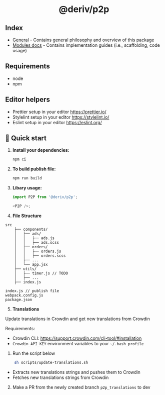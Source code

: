 <h1 align="center">
  @deriv/p2p
</h1>

## Index

-   [General](docs/README.md) - Contains general philosophy and overview of this package
-   [Modules docs](docs/Modules/README.md) - Contains implementation guides (i.e., scaffolding, code usage)

## Requirements

-   node
-   npm

## Editor helpers

-   Prettier setup in your editor https://prettier.io/
-   Stylelint setup in your editor https://stylelint.io/
-   Eslint setup in your editor https://eslint.org/

## 🚀 Quick start

1.  **Install your dependencies:**

    ```sh
    npm ci
    ```

2.  **To build publish file:**

    ```sh
    npm run build
    ```

3.  **Libary usage:**

    ```js
    import P2P from '@deriv/p2p';

    <P2P />;
    ```

4.  **File Structure**

```
src
    ├── components/
    │   ├── ads/
    │   │   ├── ads.js
    │   │   ├── ads.scss
    │   ├── orders/
    │   │   ├── orders.js
    │   │   ├── orders.scss
    │   ├── ...
    │   └── app.jsx
    ├── utils/
    │   ├── timer.js // TODO
    │   ├── ...
    ├── index.js

index.js // publish file
webpack.config.js
package.json
```

5. **Translations**

Update translations in Crowdin and get new translations from Crowdin

Requirements:

-   Crowdin CLI: https://support.crowdin.com/cli-tool/#installation
-   `Crowdin_API_KEY` environment variables to your `~/.bash_profile`

1. Run the script below

```sh
    sh scripts/update-translations.sh
```

-   Extracts new translations strings and pushes them to Crowdin
-   Fetches new translations strings from Crowdin

2.  Make a PR from the newly created branch `p2p_translations` to dev
